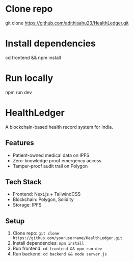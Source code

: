 # Clone repo
git clone https://github.com/adithisahu23/HealthLedger.git

# Install dependencies
cd frontend && npm install

# Run locally
npm run dev
# HealthLedger  
A blockchain-based health record system for India.  

## Features  
- Patient-owned medical data on IPFS  
- Zero-knowledge proof emergency access  
- Tamper-proof audit trail on Polygon  

## Tech Stack  
- Frontend: Next.js + TailwindCSS  
- Blockchain: Polygon, Solidity  
- Storage: IPFS  

## Setup  
1. Clone repo: `git clone https://github.com/yourusername/HealthLedger.git`  
2. Install dependencies: `npm install`  
3. Run frontend: `cd frontend && npm run dev`  
4. Run backend: `cd backend && node server.js`  

